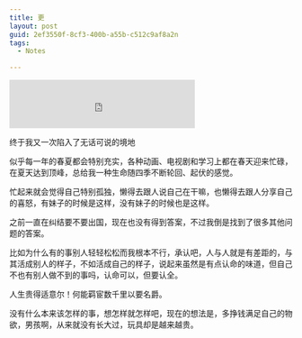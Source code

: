 ```yaml
---
title: 更
layout: post
guid: 2ef3550f-8cf3-400b-a55b-c512c9af8a2n
tags:
  - Notes

---
```


<iframe frameborder="no" border="0" marginwidth="0" marginheight="0" width=330 height=86 src="http://music.163.com/outchain/player?type=2&id=28563164&auto=0&height=66"></iframe>

终于我又一次陷入了无话可说的境地

似乎每一年的春夏都会特别充实，各种动画、电视剧和学习上都在春天迎来忙碌，在夏天达到顶峰，总给我一种生命随四季不断轮回、起伏的感觉。

忙起来就会觉得自己特别孤独，懒得去跟人说自己在干嘛，也懒得去跟人分享自己的喜怒，有妹子的时候是这样，没有妹子的时候也是这样。

之前一直在纠结要不要出国，现在也没有得到答案，不过我倒是找到了很多其他问题的答案。

比如为什么有的事别人轻轻松松而我根本不行，承认吧，人与人就是有差距的，与其活成别人的样子，不如活成自己的样子，说起来虽然是有点认命的味道，但自己不也有别人做不到的事吗，认命可以，但要认全。

人生贵得适意尔！何能羁宦数千里以要名爵。

没有什么本来该怎样的事，想怎样就怎样吧，现在的想法是，多挣钱满足自己的物欲，男孩啊，从来就没有长大过，玩具却是越来越贵。

